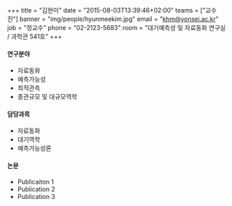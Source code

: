 +++
title = "김현미"
date = "2015-08-03T13:39:46+02:00"
teams = ["교수진"]
banner = "img/people/hyunmeekim.jpg"
email = "khm@yonsei.ac.kr"
job = "정교수"
phone = "02-2123-5683"
room = "대기예측성 및 자료동화 연구실 / 과학관 541호"
+++

#### 연구분야
+ 자료동화
+ 예측가능성
+ 최적관측
+ 종관규모 및 대규모역학

#### 담당과목
+ 자료동화
+ 대기역학
+ 예측가능성론

#### 논문
+ Publicaiton 1
+ Publication 2
+ Publication 3
